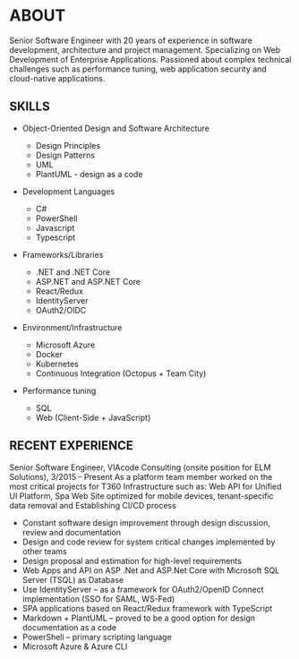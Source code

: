 # ABOUT

Senior Software Engineer with 20 years of experience in software development, architecture and project management. Specializing on Web Development of Enterprise Applications. Passioned about complex technical challenges such as performance tuning, web application security and cloud-native applications.

## SKILLS

- Object-Oriented Design and Software Architecture
  - Design Principles
  - Design Patterns
  - UML
  - PlantUML - design as a code

- Development Languages
  - C#
  - PowerShell
  - Javascript
  - Typescript

- Frameworks/Libraries
  - .NET and .NET Core
  - ASP.NET and ASP.NET Core
  - React/Redux
  - IdentityServer
  - OAuth2/OIDC

- Environment/Infrastructure
  - Microsoft Azure
  - Docker
  - Kubernetes
  - Continuous Integration (Octopus + Team City)
  
- Performance tuning
  - SQL
  - Web (Client-Side + JavaScript)

## RECENT EXPERIENCE

Senior Software Engineer, VIAcode Consulting (onsite position for ELM Solutions), 3/2015 - Present
As a platform team member worked on the most critical projects for T360 Infrastructure such as: Web API for Unified UI Platform, Spa Web Site optimized for mobile devices, tenant-specific data removal and Establishing CI/CD process

- Constant software design improvement through design discussion, review and documentation
- Design and code review for system critical changes implemented by other teams
- Design proposal and estimation for high-level requirements
- Web Apps and API on ASP .Net and ASP.Net Core with Microsoft SQL Server (TSQL) as Database
- Use IdentityServer – as a framework for OAuth2/OpenID Connect implementation (SSO for SAML, WS-Fed)
- SPA applications based on React/Redux framework with TypeScript
- Markdown + PlantUML – proved to be a good option for design documentation as a code
- PowerShell – primary scripting language
- Microsoft Azure & Azure CLI
